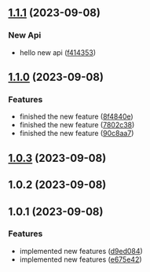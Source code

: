 

## [1.1.1](https://github.com/francis-buabin-owusu/release-it/compare/1.1.0...1.1.1) (2023-09-08)


### New Api

* hello new api ([f414353](https://github.com/francis-buabin-owusu/release-it/commit/f414353c457a2c87e17a6a4acdee670e6ed329dc))

## [1.1.0](https://github.com/francis-buabin-owusu/release-it/compare/1.0.3...1.1.0) (2023-09-08)


### Features

* finished the new feature ([8f4840e](https://github.com/francis-buabin-owusu/release-it/commit/8f4840e44ec3da5e8bf8aec7cf623f0e813f2c83))
* finished the new feature ([7802c38](https://github.com/francis-buabin-owusu/release-it/commit/7802c3851907d1c5425542a4132559ce542dd05c))
* finished the new feature ([90c8aa7](https://github.com/francis-buabin-owusu/release-it/commit/90c8aa7c81ba8c6b7fdef7a27ed76fdad877bca5))

## [1.0.3](https://github.com/francis-buabin-owusu/release-it/compare/1.0.2...1.0.3) (2023-09-08)

## 1.0.2 (2023-09-08)

## 1.0.1 (2023-09-08)


### Features

* implemented new features ([d9ed084](https://github.com/francis-buabin-owusu/release-it/commit/d9ed084417121fc77aa4108a98172cb97564d4f8))
* implemented new features ([e675e42](https://github.com/francis-buabin-owusu/release-it/commit/e675e42e373cc3f8b5c819bcebd22349491fc681))